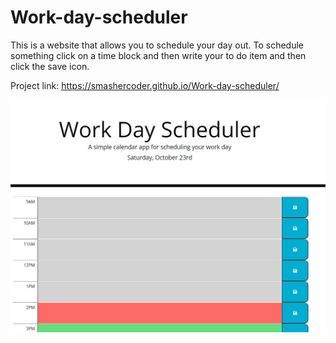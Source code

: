 # Work-day-scheduler
This is a website that allows you to schedule your day out. To schedule something click on a time block and then write your to do item and then click the save icon.

Project link:  https://smashercoder.github.io/Work-day-scheduler/

![image info](./assets/images/workdayscheduler.jpg)